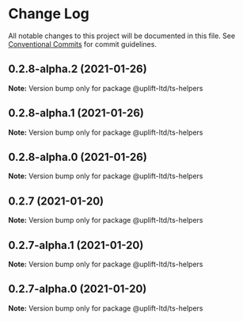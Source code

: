 # Change Log

All notable changes to this project will be documented in this file.
See [Conventional Commits](https://conventionalcommits.org) for commit guidelines.

## 0.2.8-alpha.2 (2021-01-26)

**Note:** Version bump only for package @uplift-ltd/ts-helpers





## 0.2.8-alpha.1 (2021-01-26)

**Note:** Version bump only for package @uplift-ltd/ts-helpers





## 0.2.8-alpha.0 (2021-01-26)

**Note:** Version bump only for package @uplift-ltd/ts-helpers





## 0.2.7 (2021-01-20)

**Note:** Version bump only for package @uplift-ltd/ts-helpers





## 0.2.7-alpha.1 (2021-01-20)

**Note:** Version bump only for package @uplift-ltd/ts-helpers





## 0.2.7-alpha.0 (2021-01-20)

**Note:** Version bump only for package @uplift-ltd/ts-helpers
